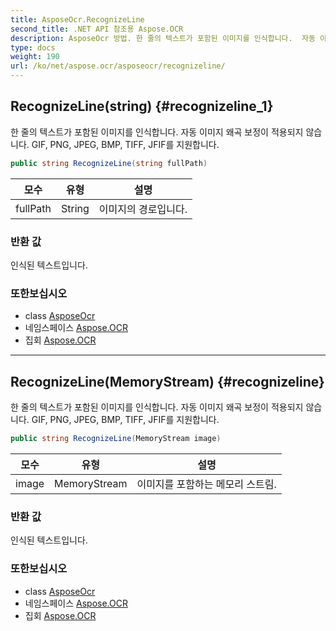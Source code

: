 ```yaml
---
title: AsposeOcr.RecognizeLine
second_title: .NET API 참조용 Aspose.OCR
description: AsposeOcr 방법. 한 줄의 텍스트가 포함된 이미지를 인식합니다.  자동 이미지 왜곡 보정이 적용되지 않습니다. GIF PNG JPEG BMP TIFF JFIF를 지원합니다.
type: docs
weight: 190
url: /ko/net/aspose.ocr/asposeocr/recognizeline/
---
```

## RecognizeLine(string) {#recognizeline_1}

한 줄의 텍스트가 포함된 이미지를 인식합니다.  자동 이미지 왜곡 보정이 적용되지 않습니다. GIF, PNG, JPEG, BMP, TIFF, JFIF를 지원합니다.

```csharp
public string RecognizeLine(string fullPath)
```

| 모수 | 유형 | 설명 |
| --- | --- | --- |
| fullPath | String | 이미지의 경로입니다. |

### 반환 값

인식된 텍스트입니다.

### 또한보십시오

* class [AsposeOcr](../)
* 네임스페이스 [Aspose.OCR](../../asposeocr/)
* 집회 [Aspose.OCR](../../../)

---

## RecognizeLine(MemoryStream) {#recognizeline}

한 줄의 텍스트가 포함된 이미지를 인식합니다.  자동 이미지 왜곡 보정이 적용되지 않습니다. GIF, PNG, JPEG, BMP, TIFF, JFIF를 지원합니다.

```csharp
public string RecognizeLine(MemoryStream image)
```

| 모수 | 유형 | 설명 |
| --- | --- | --- |
| image | MemoryStream | 이미지를 포함하는 메모리 스트림. |

### 반환 값

인식된 텍스트입니다.

### 또한보십시오

* class [AsposeOcr](../)
* 네임스페이스 [Aspose.OCR](../../asposeocr/)
* 집회 [Aspose.OCR](../../../)


